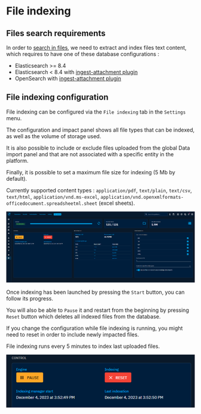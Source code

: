 # File indexing

## Files search requirements

In order to [search in files](../usage/search.md#full-text-search-in-files-content), we need to extract and index files text content, which requires to have one of these database configurations :

* Elasticsearch >= 8.4
* Elasticsearch < 8.4 with [ingest-attachment plugin](https://www.elastic.co/guide/en/elasticsearch/plugins/8.3/ingest-attachment.html)
* OpenSearch with [ingest-attachment plugin](https://opensearch.org/docs/2.9/install-and-configure/plugins/)

## File indexing configuration

File indexing can be configured via the ``File indexing`` tab in the ``Settings`` menu.

The configuration and impact panel shows all file types that can be indexed, as well as the volume of storage used.

It is also possible to include or exclude files uploaded from the global Data import panel and that are not associated with a specific entity in the platform.

Finally, it is possible to set a maximum file size for indexing (5 Mb by default).

Currently supported content types : `application/pdf`, `text/plain`, `text/csv`, `text/html`, `application/vnd.ms-excel`, `application/vnd.openxmlformats-officedocument.spreadsheetml.sheet` (excel sheets).

![file-indexing-settings.png](assets/file-indexing-settings.png)

Once indexing has been launched by pressing the ``Start`` button, you can follow its progress. 

You will also be able to ``Pause`` it and restart from the beginning by pressing ``Reset`` button which deletes all indexed files from the database.

If you change the configuration while file indexing is running, you might need to reset in order to include newly impacted files.

File indexing runs every 5 minutes to index last uploaded files.

![file-indexing-monitoring.png](assets/file-indexing-monitoring.png)
